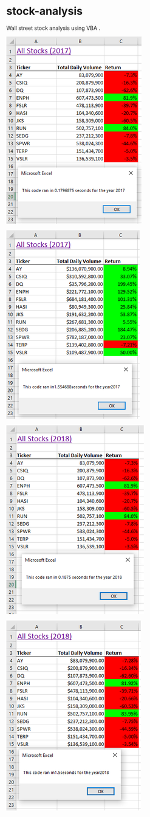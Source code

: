 # stock-analysis
Wall street stock analysis using VBA .


![2017 Post Challenge Runtime](https://github.com/NikWalker/stock-analysis/blob/d05cdff8d1d67d668fdb7c34d27f9421688a4cbc/post_challenge_runtime_2017.PNG)

![2017 Pre Challenge Runtime](https://github.com/NikWalker/stock-analysis/blob/d05cdff8d1d67d668fdb7c34d27f9421688a4cbc/pre_challenge_runtime_2017.PNG)

![2018 Post Challenge Runtime](https://github.com/NikWalker/stock-analysis/blob/d05cdff8d1d67d668fdb7c34d27f9421688a4cbc/post_challenge_runtime_2018.PNG)

![2018 Pre Challenge Runtime](https://github.com/NikWalker/stock-analysis/blob/d05cdff8d1d67d668fdb7c34d27f9421688a4cbc/pre_challenge_runtime_2018.PNG)

